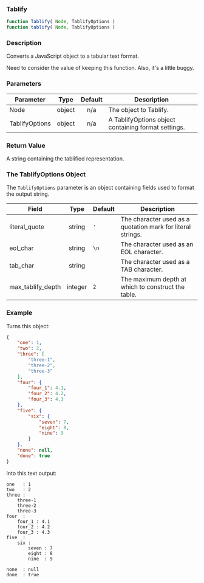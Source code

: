 <!-- api/Tablify.md -->

### Tablify

```js
function Tablify( Node, TablifyOptions )
function tablify( Node, TablifyOptions )
```

### Description

Converts a JavaScript object to a tabular text format.

Need to consider the value of keeping this function.
Also, it's a little buggy.


### Parameters

| Parameter			| Type     	| Default 	| Description	|
|-----------		|:--------:	|:-------:	|-------------	|
| Node				| object 	| n/a     	| The object to Tablify. |
| TablifyOptions	| object 	| n/a     	| A TablifyOptions object containing format settings. |


### Return Value

A string containing the tablified representation.


### The TablifyOptions Object

The `TablifyOptions` parameter is an object containing fields used to format the output string.

| Field					| Type    	| Default		| Description		|
|-----------			|:-------:	|---------		|------------		|
| literal_quote			| string  	| `'`			| The character used as a quotation mark for literal strings. |
| eol_char 				| string  	| `\n`			| The character used as an EOL character. |
| tab_char 				| string  	| `    `		| The character used as a TAB character. |
| max_tablify_depth		| integer  	| `2`			| The maximum depth at which to construct the table. |


### Example

Turns this object:

```json
{
	"one": 1,
	"two": 2,
	"three": [
		"three-1",
		"three-2",
		"three-3"
	],
	"four": {
		"four_1": 4.1,
		"four_2": 4.2,
		"four_3": 4.3
	},
	"five": {
		"six": {
			"seven": 7,
			"eight": 8,
			"nine": 9
		}
	},
	"none": null,
	"done": true
}
```

Into this text output:

```
one   : 1
two   : 2
three : 
    three-1
    three-2
    three-3
four  : 
    four_1 : 4.1
    four_2 : 4.2
    four_3 : 4.3
five  : 
    six : 
        seven : 7
        eight : 8
        nine  : 9

none  : null
done  : true
```
